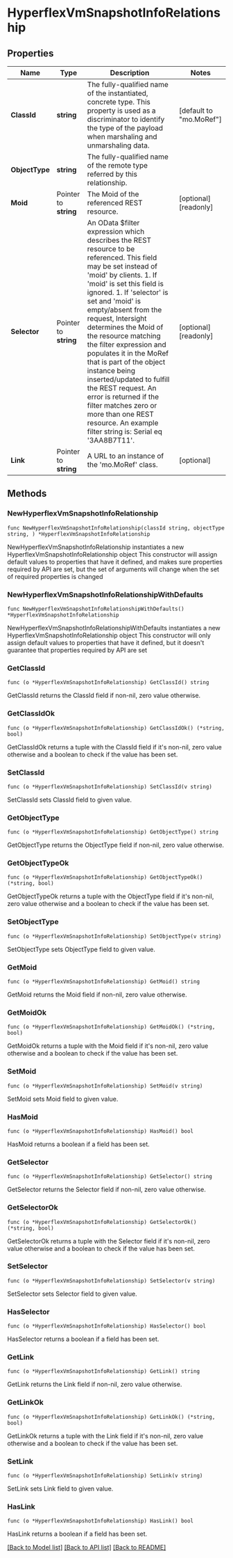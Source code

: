# HyperflexVmSnapshotInfoRelationship

## Properties

Name | Type | Description | Notes
------------ | ------------- | ------------- | -------------
**ClassId** | **string** | The fully-qualified name of the instantiated, concrete type. This property is used as a discriminator to identify the type of the payload when marshaling and unmarshaling data. | [default to "mo.MoRef"]
**ObjectType** | **string** | The fully-qualified name of the remote type referred by this relationship. | 
**Moid** | Pointer to **string** | The Moid of the referenced REST resource. | [optional] [readonly] 
**Selector** | Pointer to **string** | An OData $filter expression which describes the REST resource to be referenced. This field may be set instead of &#39;moid&#39; by clients. 1. If &#39;moid&#39; is set this field is ignored. 1. If &#39;selector&#39; is set and &#39;moid&#39; is empty/absent from the request, Intersight determines the Moid of the resource matching the filter expression and populates it in the MoRef that is part of the object instance being inserted/updated to fulfill the REST request. An error is returned if the filter matches zero or more than one REST resource. An example filter string is: Serial eq &#39;3AA8B7T11&#39;. | [optional] [readonly] 
**Link** | Pointer to **string** | A URL to an instance of the &#39;mo.MoRef&#39; class. | [optional] 

## Methods

### NewHyperflexVmSnapshotInfoRelationship

`func NewHyperflexVmSnapshotInfoRelationship(classId string, objectType string, ) *HyperflexVmSnapshotInfoRelationship`

NewHyperflexVmSnapshotInfoRelationship instantiates a new HyperflexVmSnapshotInfoRelationship object
This constructor will assign default values to properties that have it defined,
and makes sure properties required by API are set, but the set of arguments
will change when the set of required properties is changed

### NewHyperflexVmSnapshotInfoRelationshipWithDefaults

`func NewHyperflexVmSnapshotInfoRelationshipWithDefaults() *HyperflexVmSnapshotInfoRelationship`

NewHyperflexVmSnapshotInfoRelationshipWithDefaults instantiates a new HyperflexVmSnapshotInfoRelationship object
This constructor will only assign default values to properties that have it defined,
but it doesn't guarantee that properties required by API are set

### GetClassId

`func (o *HyperflexVmSnapshotInfoRelationship) GetClassId() string`

GetClassId returns the ClassId field if non-nil, zero value otherwise.

### GetClassIdOk

`func (o *HyperflexVmSnapshotInfoRelationship) GetClassIdOk() (*string, bool)`

GetClassIdOk returns a tuple with the ClassId field if it's non-nil, zero value otherwise
and a boolean to check if the value has been set.

### SetClassId

`func (o *HyperflexVmSnapshotInfoRelationship) SetClassId(v string)`

SetClassId sets ClassId field to given value.


### GetObjectType

`func (o *HyperflexVmSnapshotInfoRelationship) GetObjectType() string`

GetObjectType returns the ObjectType field if non-nil, zero value otherwise.

### GetObjectTypeOk

`func (o *HyperflexVmSnapshotInfoRelationship) GetObjectTypeOk() (*string, bool)`

GetObjectTypeOk returns a tuple with the ObjectType field if it's non-nil, zero value otherwise
and a boolean to check if the value has been set.

### SetObjectType

`func (o *HyperflexVmSnapshotInfoRelationship) SetObjectType(v string)`

SetObjectType sets ObjectType field to given value.


### GetMoid

`func (o *HyperflexVmSnapshotInfoRelationship) GetMoid() string`

GetMoid returns the Moid field if non-nil, zero value otherwise.

### GetMoidOk

`func (o *HyperflexVmSnapshotInfoRelationship) GetMoidOk() (*string, bool)`

GetMoidOk returns a tuple with the Moid field if it's non-nil, zero value otherwise
and a boolean to check if the value has been set.

### SetMoid

`func (o *HyperflexVmSnapshotInfoRelationship) SetMoid(v string)`

SetMoid sets Moid field to given value.

### HasMoid

`func (o *HyperflexVmSnapshotInfoRelationship) HasMoid() bool`

HasMoid returns a boolean if a field has been set.

### GetSelector

`func (o *HyperflexVmSnapshotInfoRelationship) GetSelector() string`

GetSelector returns the Selector field if non-nil, zero value otherwise.

### GetSelectorOk

`func (o *HyperflexVmSnapshotInfoRelationship) GetSelectorOk() (*string, bool)`

GetSelectorOk returns a tuple with the Selector field if it's non-nil, zero value otherwise
and a boolean to check if the value has been set.

### SetSelector

`func (o *HyperflexVmSnapshotInfoRelationship) SetSelector(v string)`

SetSelector sets Selector field to given value.

### HasSelector

`func (o *HyperflexVmSnapshotInfoRelationship) HasSelector() bool`

HasSelector returns a boolean if a field has been set.

### GetLink

`func (o *HyperflexVmSnapshotInfoRelationship) GetLink() string`

GetLink returns the Link field if non-nil, zero value otherwise.

### GetLinkOk

`func (o *HyperflexVmSnapshotInfoRelationship) GetLinkOk() (*string, bool)`

GetLinkOk returns a tuple with the Link field if it's non-nil, zero value otherwise
and a boolean to check if the value has been set.

### SetLink

`func (o *HyperflexVmSnapshotInfoRelationship) SetLink(v string)`

SetLink sets Link field to given value.

### HasLink

`func (o *HyperflexVmSnapshotInfoRelationship) HasLink() bool`

HasLink returns a boolean if a field has been set.


[[Back to Model list]](../README.md#documentation-for-models) [[Back to API list]](../README.md#documentation-for-api-endpoints) [[Back to README]](../README.md)


